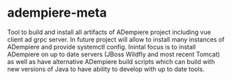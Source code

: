 # adempiere-meta
Tool to build and install all artifacts of ADempiere project including vue client ad grpc server. 
In future project will allow to install many instances of ADempiere and provide systemctl config.
Inintal focus is to install ADempiere on up to date servers (JBoss Wildfly and most recent Tomcat)
as well as have alternative ADempiere build scripts which can build with new versions of Java
to have ability to develop with up to date tools.
